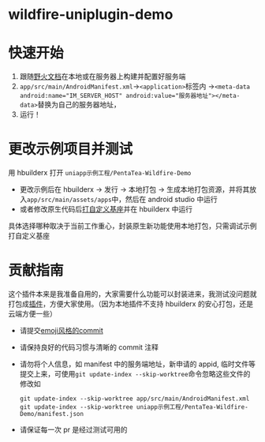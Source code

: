 # wildfire-uniplugin-demo

# 快速开始

1. 跟随[野火文档](https://docs.wildfirechat.net/)在本地或在服务器上构建并配置好服务端
2. `app/src/main/AndroidManifest.xml`->`<application>`标签内 ->`<meta-data android:name="IM_SERVER_HOST" android:value="服务器地址"></meta-data>`替换为自己的服务器地址，
3. 运行！

# 更改示例项目并测试

用 hbuilderx 打开 `uniapp示例工程/PentaTea-Wildfire-Demo`

- 更改示例后在 hbuilderx -> 发行 -> 本地打包 -> 生成本地打包资源，并将其放入`app/src/main/assets/apps`中，然后在 android studio 中运行
- 或者修改原生代码后[打自定义基座](https://ask.dcloud.net.cn/article/35482)并在 hbuilderx 中运行

具体选择哪种取决于当前工作重心，封装原生新功能使用本地打包，只需调试示例打自定义基座

# 贡献指南

这个插件本来是我准备自用的，大家需要什么功能可以封装进来，我测试没问题就打包成[插件](https://ext.dcloud.net.cn/plugin?id=4547)，方便大家使用。（因为本地插件不支持 hbuilderx 的安心打包，还是云端方便一些）

- 请提交[emoji风格的commit](https://github.com/liuchengxu/git-commit-emoji-cn)
- 请保持良好的代码习惯与清晰的 commit 注释
- 请勿将个人信息，如 manifest 中的服务端地址，新申请的 appid, 临时文件等提交上来，可使用`git update-index --skip-worktree`命令忽略这些文件的修改如

  ``` code
  git update-index --skip-worktree app/src/main/AndroidManifest.xml
  git update-index --skip-worktree uniapp示例工程/PentaTea-Wildfire-Demo/manifest.json
  ```

- 请保证每一次 pr 是经过测试可用的
